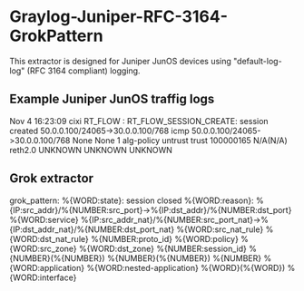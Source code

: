 # Graylog-Juniper-RFC-3164-GrokPattern
This extractor is designed for Juniper JunOS devices using "default-log-log" (RFC 3164 compliant) logging.

## Example Juniper JunOS traffig logs
Nov 4 16:23:09 cixi RT_FLOW : RT_FLOW_SESSION_CREATE: session created 50.0.0.100/24065->30.0.0.100/768 icmp 50.0.0.100/24065->30.0.0.100/768 None None 1 alg-policy untrust trust 100000165 N/A(N/A) reth2.0 UNKNOWN UNKNOWN UNKNOWN

## Grok extractor
grok_pattern: %{WORD:state}: session closed %{WORD:reason}: %{IP:src_addr}/%{NUMBER:src_port}->%{IP:dst_addr}/%{NUMBER:dst_port} %{WORD:service} %{IP:src_addr_nat}/%{NUMBER:src_port_nat}->%{IP:dst_addr_nat}/%{NUMBER:dst_port_nat} %{WORD:src_nat_rule} %{WORD:dst_nat_rule} %{NUMBER:proto_id} %{WORD:policy} %{WORD:src_zone} %{WORD:dst_zone} %{NUMBER:session_id} %{NUMBER}\(%{NUMBER}\) %{NUMBER}\(%{NUMBER}\) %{NUMBER} %{WORD:application} %{WORD:nested-application} %{WORD}\(%{WORD}\) %{WORD:interface}

